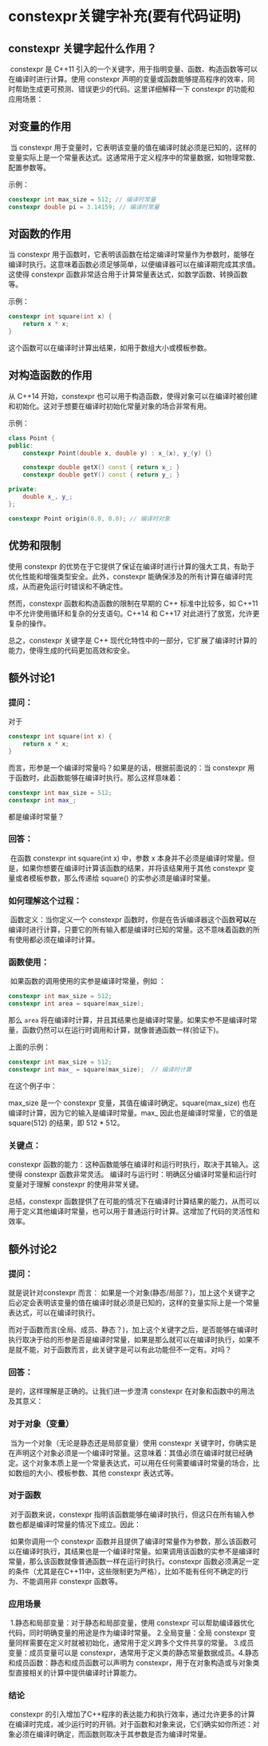 # constexpr关键字补充(要有代码证明)

## constexpr 关键字起什么作用？


​	constexpr 是 C++11 引入的一个关键字，用于指明变量、函数、构造函数等可以在编译时进行计算。使用 constexpr 声明的变量或函数能够提高程序的效率，同时帮助生成更可预测、错误更少的代码。这里详细解释一下 constexpr 的功能和应用场景：

## 对变量的作用

​	当 constexpr 用于变量时，它表明该变量的值在编译时就必须是已知的，这样的变量实际上是一个常量表达式。这通常用于定义程序中的常量数据，如物理常数、配置参数等。

示例：

```cpp
constexpr int max_size = 512; // 编译时常量
constexpr double pi = 3.14159; // 编译时常量
```

## 对函数的作用

当 constexpr 用于函数时，它表明该函数在给定编译时常量作为参数时，能够在编译时执行。这意味着函数必须足够简单，以便编译器可以在编译期完成其求值。这使得 constexpr 函数非常适合用于计算常量表达式，如数学函数、转换函数等。

示例：

```cpp
constexpr int square(int x) {
    return x * x;
}

```

这个函数可以在编译时计算出结果，如用于数组大小或模板参数。

## 对构造函数的作用

从 C++14 开始，constexpr 也可以用于构造函数，使得对象可以在编译时被创建和初始化。这对于想要在编译时初始化常量对象的场合非常有用。

示例：

```cpp
class Point {
public:
    constexpr Point(double x, double y) : x_(x), y_(y) {}

    constexpr double getX() const { return x_; }
    constexpr double getY() const { return y_; }

private:
    double x_, y_;
};

constexpr Point origin(0.0, 0.0); // 编译时对象
```

## 优势和限制

使用 constexpr 的优势在于它提供了保证在编译时进行计算的强大工具，有助于优化性能和增强类型安全。此外，constexpr 能确保涉及的所有计算在编译时完成，从而避免运行时错误和不确定性。

然而，constexpr 函数和构造函数的限制在早期的 C++ 标准中比较多，如 C++11 中不允许使用循环和复杂的分支语句。C++14 和 C++17 对此进行了放宽，允许更复杂的操作。

总之，constexpr 关键字是 C++ 现代化特性中的一部分，它扩展了编译时计算的能力，使得生成的代码更加高效和安全。

## 额外讨论1

### 提问：

对于

```cpp
constexpr int square(int x) {
    return x * x;
}
```

而言，形参是一个编译时常量吗？如果是的话，根据前面说的：当 constexpr 用于函数时，此函数能够在编译时执行。那么这样意味着：

```cpp
constexpr int max_size = 512;
constexpr int max_;
```


都是编译时常量？

### 回答：

​	在函数 constexpr int square(int x) 中，参数 x 本身并不必须是编译时常量。但是，如果你想要在编译时计算该函数的结果，并将该结果用于其他 constexpr 变量或者模板参数，那么传递给 square() 的实参必须是编译时常量。

### 如何理解这个过程：

​	函数定义：当你定义一个 constexpr 函数时，你是在告诉编译器这个函数**可以**在编译时进行计算，只要它的所有输入都是编译时已知的常量。这不意味着函数的所有使用都必须在编译时计算。

### 函数使用：

​	如果函数的调用使用的实参是编译时常量，例如 ：

```cpp
constexpr int max_size = 512; 
constexpr int area = square(max_size);
```

那么 `area` 将在编译时计算，并且其结果也是编译时常量。如果实参不是编译时常量，函数仍然可以在运行时调用和计算，就像普通函数一样(验证下)。

上面的示例：

```cpp
constexpr int max_size = 512;
constexpr int max_ = square(max_size);  // 编译时计算
```

在这个例子中：

max_size 是一个 constexpr 变量，其值在编译时确定。square(max_size) 也在编译时计算，因为它的输入是编译时常量。max_ 因此也是编译时常量，它的值是 square(512) 的结果，即 512 * 512。

### 关键点：

constexpr 函数的能力：这种函数能够在编译时和运行时执行，取决于其输入。这使得 constexpr 函数非常灵活。
编译时与运行时：明确区分编译时常量和运行时变量对于理解 constexpr 的使用非常关键。

总结，constexpr 函数提供了在可能的情况下在编译时计算结果的能力，从而可以用于定义其他编译时常量，也可以用于普通运行时计算。这增加了代码的灵活性和效率。

## 额外讨论2

### 提问：

就是说针对constexpr 而言：
如果是一个对象(静态/局部？)，加上这个关键字之后必定会表明该变量的值在编译时就必须是已知的，这样的变量实际上是一个常量表达式，可以在编译时执行。

而对于函数而言(全局、成员、静态？)，加上这个关键字之后，是否能够在编译时执行取决于给的形参是否是编译时常量，如果是那么就可以在编译时执行，如果不是就不能，对于函数而言，此关键字是可以有此功能但不一定有。对吗？

### 回答：

是的，这样理解是正确的。让我们进一步澄清 constexpr 在对象和函数中的用法及其意义：

### 对于对象（变量）

​	当为一个对象（无论是静态还是局部变量）使用 constexpr 关键字时，你确实是在声明这个对象必须是一个编译时常量。这意味着：其值必须在编译时就已经确定。
​	这个对象本质上是一个常量表达式，可以用在任何需要编译时常量的场合，比如数组的大小、模板参数、其他 constexpr 表达式等。

### 对于函数

​	对于函数来说，constexpr 指明该函数能够在编译时执行，但这只在所有输入参数也都是编译时常量的情况下成立。因此：

​	如果你调用一个 constexpr 函数并且提供了编译时常量作为参数，那么该函数可以在编译时执行，其结果也是一个编译时常量。
​	如果调用该函数的实参不是编译时常量，那么该函数就像普通函数一样在运行时执行。
​	constexpr 函数必须满足一定的条件（尤其是在C++11中，这些限制更为严格），比如不能有任何不确定的行为、不能调用非 constexpr 函数等。

### 应用场景

​	1.静态和局部变量：对于静态和局部变量，使用 constexpr 可以帮助编译器优化代码，同时明确变量的用途是作为编译时常量。
​	2.全局变量：全局 constexpr 变量同样需要在定义时就被初始化，通常用于定义跨多个文件共享的常量。
​	3.成员变量：成员变量可以是 constexpr，通常用于定义类的静态常量数据成员。
​	4.静态和成员函数：静态和成员函数可以声明为 constexpr，用于在对象构造或与对象类型直接相关的计算中提供编译时计算能力。

### 结论

​	constexpr 的引入增加了C++程序的表达能力和执行效率，通过允许更多的计算在编译时完成，减少运行时的开销。对于函数和对象来说，它们确实如你所述：对象必须在编译时确定，而函数则取决于其参数是否为编译时常量。